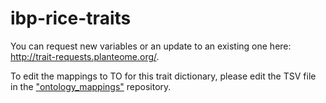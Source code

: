 # ibp-rice-traits

You can request new variables or an update to an existing one here: http://trait-requests.planteome.org/.

To edit the mappings to TO for this trait dictionary, please edit the TSV file in the ["ontology_mappings"](https://github.com/Planteome/ontology_mappings) repository. 

